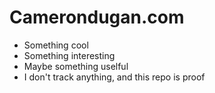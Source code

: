 # Camerondugan.com

 + Something cool
 + Something interesting
 + Maybe something uselful
 + I don't track anything, and this repo is proof
